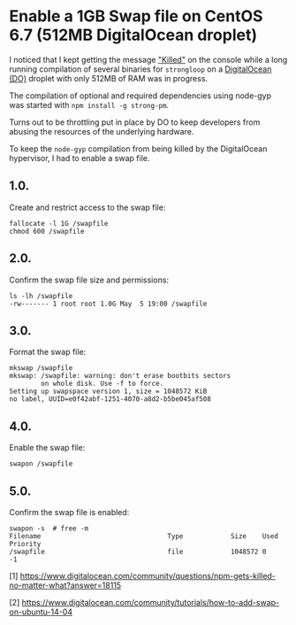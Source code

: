 # Enable a 1GB Swap file on CentOS 6.7 (512MB DigitalOcean droplet)
I noticed that I kept getting the message ["Killed"](https://github.com/sah2ed/til/blob/master/linux/01_strongloop-compilation-errors.txt#L232) 
on the console while a long running compilation of several binaries for 
`strongloop` on a [DigitalOcean (DO)](https://www.digitalocean.com/) droplet with only 512MB of RAM was in progress.

The compilation of optional and required dependencies using node-gyp was started with `npm install -g strong-pm`.

Turns out to be throttling put in place by DO to keep developers from abusing the resources of the underlying hardware.

To keep the `node-gyp` compilation from being killed by the DigitalOcean hypervisor, I had to enable a swap file.

## 1.0.
Create and restrict access to the swap file:
```
fallocate -l 1G /swapfile
chmod 600 /swapfile
```

## 2.0.
Confirm the swap file size and permissions:
```
ls -lh /swapfile
-rw------- 1 root root 1.0G May  5 19:00 /swapfile
```

## 3.0.
Format the swap file:
```
mkswap /swapfile
mkswap: /swapfile: warning: don't erase bootbits sectors
        on whole disk. Use -f to force.
Setting up swapspace version 1, size = 1048572 KiB
no label, UUID=e0f42abf-1251-4070-a8d2-b5be045af508
```

## 4.0. 
Enable the swap file:
```
swapon /swapfile
```

## 5.0. 
Confirm the swap file is enabled:
```
swapon -s  # free -m
Filename                                Type            Size    Used    Priority
/swapfile                               file            1048572 0       -1
```


[1] https://www.digitalocean.com/community/questions/npm-gets-killed-no-matter-what?answer=18115

[2] https://www.digitalocean.com/community/tutorials/how-to-add-swap-on-ubuntu-14-04
